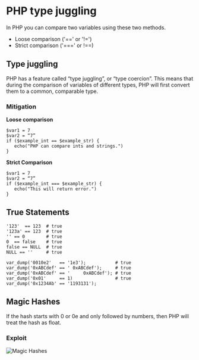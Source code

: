 # PHP type juggling

In PHP you can compare two variables using these two methods.
 * Loose comparison ('==' or '!=')
 * Strict comparison ('===' or !==)

## Type juggling
PHP has a feature called “type juggling”, or “type coercion”. This means that during the comparison of variables of different types, PHP will first convert them to a common, comparable type.


### Mitigation

**Loose comparison**
```
$var1 = 7
$var2 = “7”
if ($example_int == $example_str) {
   echo("PHP can compare ints and strings.")
}
```
**Strict Comparison**
```
$var1 = 7
$var2 = “7”
if ($example_int === $example_str) {
   echo("This will return error.")
}
```
## True Statements
```
'123'  == 123  # true
'123a' == 123  # true
'' == 0        # true
0  == false    # true
false == NULL  # true
NULL == ''     # true
```
```
var_dump('0010e2'   == '1e3');           # true
var_dump('0xABCdef' == ' 0xABCdef');     # true 
var_dump('0xABCdef' == '     0xABCdef'); # true 
var_dump('0x01'     == 1)                # true 
var_dump('0x1234Ab' == '1193131');
```

## Magic Hashes
If the hash starts with 0 or 0e and only followed by numbers, then PHP will treat the hash as float.

### Exploit
![Magic Hashes](https://raw.githubusercontent.com/k2decompiler/php-type-juggling/master/Screenshot%20from%202020-01-22%2005-19-20.png)
